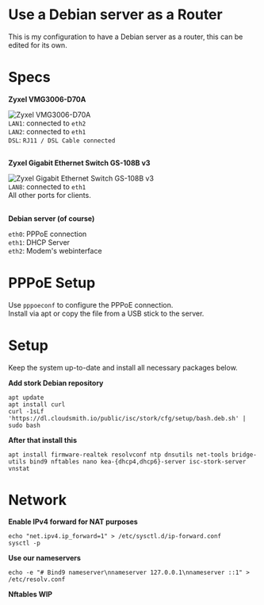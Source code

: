 # Use a Debian server as a Router

This is my configuration to have a Debian server as a router, this can be edited for its own.

# Specs
**Zyxel VMG3006-D70A**  

![Zyxel VMG3006-D70A](https://cdn.razuuu.de/gh/debian-router/img_vmg3006-d70a_p500px_transparent.png)  
`LAN1`: connected to `eth2`  
`LAN2`: connected to `eth1`  
`DSL`: `RJ11 / DSL Cable connected`  

##
**Zyxel Gigabit Ethernet Switch GS-108B v3**  

![Zyxel Gigabit Ethernet Switch GS-108B v3](https://cdn.razuuu.de/gh/debian-router/img_gs-108b-v3_p_600transparent.png)  
`LAN8`: connected to `eth1`  
All other ports for clients.  

##

**Debian server (of course)**

`eth0`: PPPoE connection  
`eth1`: DHCP Server  
`eth2`: Modem's webinterface  

# PPPoE Setup
Use `pppoeconf` to configure the PPPoE connection.  
Install via apt or copy the file from a USB stick to the server.  

# Setup
Keep the system up-to-date and install all necessary packages below.

**Add stork Debian repository**  
```
apt update
apt install curl
curl -1sLf 'https://dl.cloudsmith.io/public/isc/stork/cfg/setup/bash.deb.sh' | sudo bash
```

**After that install this**  

```
apt install firmware-realtek resolvconf ntp dnsutils net-tools bridge-utils bind9 nftables nano kea-{dhcp4,dhcp6}-server isc-stork-server vnstat
```

# Network

**Enable IPv4 forward for NAT purposes**  
```
echo "net.ipv4.ip_forward=1" > /etc/sysctl.d/ip-forward.conf
sysctl -p
```

**Use our nameservers**  
```
echo -e "# Bind9 nameserver\nnameserver 127.0.0.1\nnameserver ::1" > /etc/resolv.conf
```

**Nftables WIP**  



